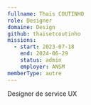 ```yaml
---
fullname: Thaïs COUTINHO
role: Designer
domaine: Design
github: thaisetcoutinho
missions:
  - start: 2023-07-18
    end: 2024-06-29
    status: admin
    employer: ANSM
memberType: autre
---
```


Designer de service UX
